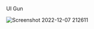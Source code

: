 UI Gun

![Screenshot 2022-12-07 212611](https://user-images.githubusercontent.com/59821534/206204909-f0746bfe-5768-4bc0-bfd2-7041d2231025.jpg)
